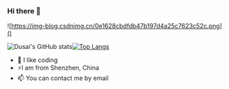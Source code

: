 ### Hi there 👋

![https://img-blog.csdnimg.cn/0e1628cbdfdb47b197d4a25c7623c52c.png]()

<img src="https://github-readme-stats.vercel.app/api?username=Mikaelemmmm&show_icons=true&theme=cobalt&count_private=true&line_height=33&card_width=540" alt="Dusai's GitHub stats" />[![Top Langs](https://github-readme-stats.vercel.app/api/top-langs/?username=Mikaelemmmm&exclude_repo=github-readme-stats,anuraghazra.github.io&theme=cobalt&count_private=true&line_height=85)](https://github.com/anuraghazra/github-readme-stats)



- 🌱 I like coding
- ⚡I am from Shenzhen, China
- 📫 You can contact me by email
